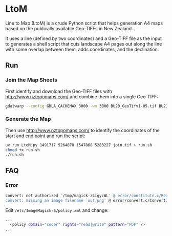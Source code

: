 # LtoM

Line to Map (LtoM) is a crude Python script that helps generation A4 maps based on the publically available Geo-TIFFs in New Zealand.

It uses a line (defined by two coordinates) and a Geo-TIFF file as the input to generates a shell script that cuts landscape A4 pages out along the line with some overlap between them, adds coordinates, and the declination.

## Run

### Join the Map Sheets

First identify and download the Geo-TIFF files with http://www.nztopomaps.com/ and combine them into a single Geo-TIFF:

```sh
gdalwarp --config GDLA_CACHEMAX 3000 -wm 3000 BU20_GeoTifv1-05.tif BU21_GeoTifv1-03.tif BU22_GeoTifv1-05.tif BU23_GeoTifv1-06.tif BV20_GeoTifv1-05.tif BV21_GeoTifv1-08.tif join.tif
```

### Generate the Map

Then use http://www.nztopomaps.com/ to identify the coordinates of the start and end point and run the script:

```bash
uv run LtoM.py 1491717 5264078 1547868 5283227 join.tif > run.sh
chmod +x run.sh
./run.sh
```

## FAQ

### Error

```sh
convert: not authorized `/tmp/magick-z4igycWL' @ error/constitute.c/ReadImage/45 3.
convert: missing an image filename `out.png' @ error/convert.c/ConvertImageComma 
```

Edit `/etc/ImageMagick-6/policy.xml` and change:

```sh
...
  <policy domain="coder" rights="read|write" pattern="PDF" />
...
```
